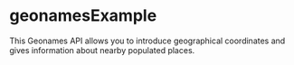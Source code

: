 # geonamesExample

This Geonames API allows you to introduce geographical coordinates and gives information about nearby populated places.
